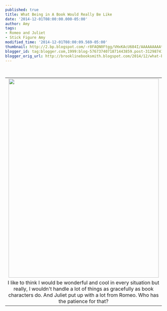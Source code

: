 ```yaml
---
published: true
title: What Being in A Book Would Really Be Like
date: '2014-12-01T08:00:00.000-05:00'
author: Amy
tags:
- Romeo and Juliet
- Stick Figure Amy
modified_time: '2014-12-01T08:00:09.569-05:00'
thumbnail: http://2.bp.blogspot.com/-r8FAQN0Ftgg/VHxKAcU684I/AAAAAAAAAtg/VblyqX2DVZw/s72-c/RomeoandAmy.jpg
blogger_id: tag:blogger.com,1999:blog-5767374071871443859.post-3129874137420105622
blogger_orig_url: http://brooklinebooksmith.blogspot.com/2014/12/what-being-in-book-would-really-be-like.html
---
```


<div class="separator" style="clear: both; text-align: center;"><br /></div><table align="center" cellpadding="0" cellspacing="0" class="tr-caption-container" style="margin-left: auto; margin-right: auto; text-align: center;"><tbody><tr><td style="text-align: center;"><a href="http://2.bp.blogspot.com/-r8FAQN0Ftgg/VHxKAcU684I/AAAAAAAAAtg/VblyqX2DVZw/s1600/RomeoandAmy.jpg" imageanchor="1" style="margin-left: auto; margin-right: auto;"><img border="0" src="http://2.bp.blogspot.com/-r8FAQN0Ftgg/VHxKAcU684I/AAAAAAAAAtg/VblyqX2DVZw/s1600/RomeoandAmy.jpg" height="640" width="483" /></a></td></tr><tr><td class="tr-caption" style="text-align: center;">I like to think I would be wonderful and cool in every situation but really, I wouldn't handle a lot of things as gracefully as book characters do. And Juliet put up with a lot from Romeo. Who has the patience for that?</td></tr></tbody></table><div class="separator" style="clear: both; text-align: center;"><br /></div><br />